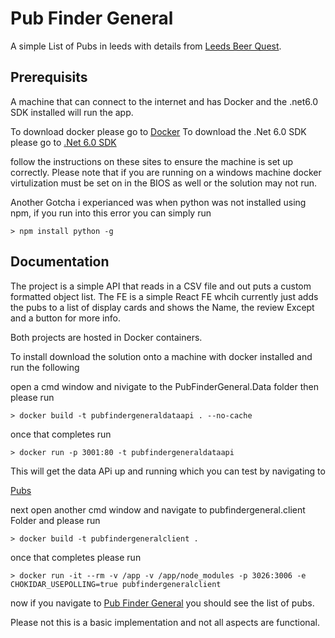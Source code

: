 # Pub Finder General

A simple List of Pubs in leeds with details from [Leeds Beer Quest](https://datamillnorth.org/dataset/leeds-beer-quest).


## Prerequisits 
A machine that can connect to the internet and has Docker and the .net6.0 SDK installed will run the app. 

To download docker please go to [Docker](https://docs.docker.com/get-docker/)
To download the .Net 6.0 SDK please go to [.Net 6.0 SDK](https://dotnet.microsoft.com/en-us/download/dotnet/6.0)

follow the instructions on these sites to ensure the machine is set up correctly. 
Please note that if you are running on a windows machine docker virtulization must be set on in the BIOS as well or the solution may not run. 

Another Gotcha i experianced was when python was not installed using npm, if you run into this error you can simply run 
```
> npm install python -g
```
## Documentation

The project is a simple API that reads in a CSV file and out puts a custom formatted object list. 
The FE is a simple React FE whcih currently just adds the pubs to a list of display cards and shows the Name, the review Except and a button for more info. 

Both projects are hosted in Docker containers. 

To install download the solution onto a machine with docker installed and run the following 

open a cmd window and nivigate to the PubFinderGeneral.Data folder then please run 
```
> docker build -t pubfindergeneraldataapi . --no-cache
```
once that completes run

```
> docker run -p 3001:80 -t pubfindergeneraldataapi
```

This will get the data APi up and running which you can test by navigating to

[Pubs](http://localhost:3001/pubs)

next open another cmd window and navigate to pubfindergeneral.client Folder and please run 

```
> docker build -t pubfindergeneralclient .
```

once that completes please run 

```
> docker run -it --rm -v /app -v /app/node_modules -p 3026:3006 -e CHOKIDAR_USEPOLLING=true pubfindergeneralclient
```

now if you navigate to [Pub Finder General](http://localhost:3026)
you should see the list of pubs. 

Please not this is a basic implementation and not all aspects are functional. 